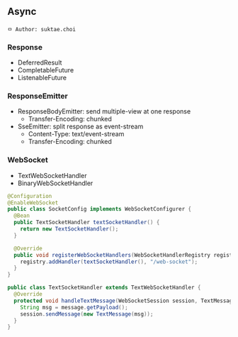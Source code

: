 ## Async

```
ㅁ Author: suktae.choi
```

### Response

- DeferredResult
- CompletableFuture
- ListenableFuture

### ResponseEmitter

- ResponseBodyEmitter: send multiple-view at one response
  - Transfer-Encoding: chunked
- SseEmitter: split response as event-stream
  - Content-Type: text/event-stream
  - Transfer-Encoding: chunked

### WebSocket

- TextWebSocketHandler
- BinaryWebSocketHandler

```java
@Configuration
@EnableWebSocket
public class SocketConfig implements WebSocketConfigurer {
  @Bean
  public TextSocketHandler textSocketHandler() {
    return new TextSocketHandler();
  }

  @Override
  public void registerWebSocketHandlers(WebSocketHandlerRegistry registry) {
    registry.addHandler(textSocketHandler(), "/web-socket");
  }
}
```

```java
public class TextSocketHandler extends TextWebSocketHandler {
  @Override
  protected void handleTextMessage(WebSocketSession session, TextMessage message) throws Exception {
    String msg = message.getPayload();
    session.sendMessage(new TextMessage(msg));
  }
}
```

